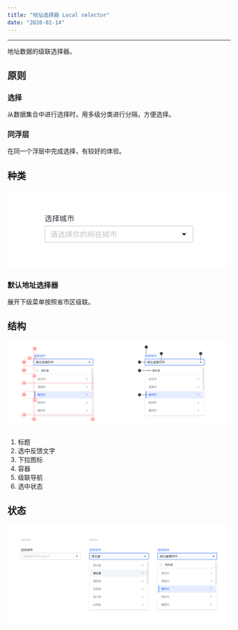 ```yaml
---
title: "地址选择器 Local selector"
date: "2020-02-14"
---
```


---

地址数据的级联选择器。

## 原则

### 选择
从数据集合中进行选择时，用多级分类进行分隔，方便选择。

### 同浮层
在同一个浮层中完成选择，有较好的体验。

## 种类

![local-selector-1](local-selector-1.jpg)

### 默认地址选择器
展开下级菜单按照省市区级联。

## 结构

![local-selector-2](local-selector-2.jpg)

1. 标题
2. 选中反馈文字
3. 下拉图标
4. 容器
5. 级联导航
6. 选中状态

## 状态

![local-selector-3](local-selector-3.jpg)

